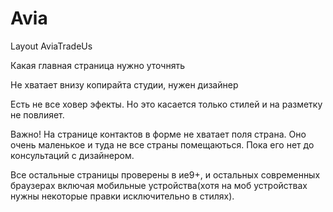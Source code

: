 Avia
====

Layout AviaTradeUs

Какая главная страница нужно уточнять

Не хватает внизу копирайта студии, нужен дизайнер

Есть не все ховер эфекты. Но это касается только стилей и на разметку не повлияет. 

Важно! На странице контактов в форме не хватает поля страна. Оно очень маленькое и туда не все страны помещаються. Пока его нет до консультаций с дизайнером. 

Все остальные страницы проверены в ие9+, и остальных современных браузерах включая мобильные устройства(хотя на моб устройствах нужны некоторые правки исключительно в стилях).  
